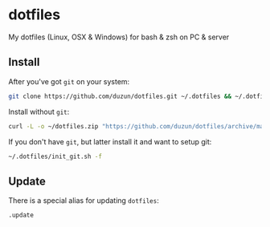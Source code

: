 # dotfiles

My dotfiles (Linux, OSX &amp; Windows) for bash &amp; zsh on PC &amp; server

## Install

After you've got `git` on your system:

```sh
git clone https://github.com/duzun/dotfiles.git ~/.dotfiles && ~/.dotfiles/init.sh 
```

Install without `git`:

```sh
curl -L -o ~/dotfiles.zip "https://github.com/duzun/dotfiles/archive/master.zip" && unzip ~/dotfiles.zip -d ~ && mv ~/dotfiles-master ~/.dotfiles && ~/.dotfiles/init.sh

```

If you don't have `git`, but latter install it and want to setup git:

```sh
~/.dotfiles/init_git.sh -f
```

## Update

There is a special alias for updating `dotfiles`:

```sh
.update
```
